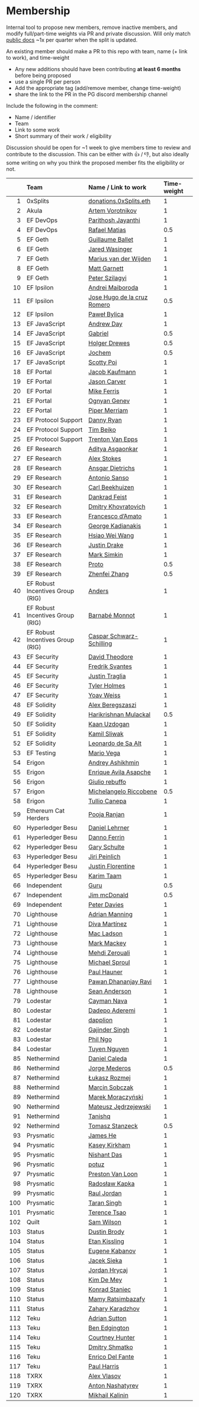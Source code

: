 # Membership

Internal tool to propose new members, remove inactive members, and modify full/part-time weights via PR and private discussion. Will only match [public docs](https://protocol-guild.readthedocs.io/en/latest/9-membership.html) ~1x per quarter when the split is updated.

An existing member should make a PR to this repo with team, name (+ link to work), and time-weight

- Any new additions should have been contributing **at least 6 months** before being proposed
- use a single PR per person
- Add the appropriate tag (add/remove member, change time-weight) 
- share the link to the PR in the PG discord membership channel

Include the following in the comment:

- Name / identifier
- Team
- Link to some work
- Short summary of their work / eligibility

Discussion should be open for ~1 week to give members time to review and contribute to the discussion. This can be either with 👍 / 👎, but also ideally some writing on why you think the proposed member fits the eligibility or not.


| | Team  |                Name / Link to work |  Time-weight |
| ---: | :---        |        :--- |        :--- |
| 	1	| 0xSplits | [donations.0xSplits.eth](https://github.com/0xSplits/) | 1 |
| 	2	| Akula | [Artem Vorotnikov](https://github.com/vorot93/) | 1 |
| 	3	| EF DevOps | [Parithosh Jayanthi](https://github.com/parithosh/) | 1 |
| 	4	| EF DevOps | [Rafael Matias](https://github.com/skylenet/) | 0.5 |
| 	5	| EF Geth | [Guillaume Ballet](https://github.com/gballet/) | 1 |
| 	6	| EF Geth | [Jared Wasinger](https://github.com/jwasinger/) | 1 |
| 	7	| EF Geth | [Marius van der Wijden](https://github.com/MariusVanDerWijden/) | 1 |
| 	8	| EF Geth | [Matt Garnett](https://github.com/lightclient/) | 1 |
| 	9	| EF Geth | [Peter Szilagyi](https://github.com/karalabe/) | 1 |
| 	10	| EF Ipsilon | [Andrei Maiboroda](https://github.com/gumb0/) | 1 |
| 	11	| EF Ipsilon | [Jose Hugo de la cruz Romero](https://github.com/hugo-dc/) | 0.5 |
| 	12	| EF Ipsilon | [Paweł Bylica](https://github.com/chfast/) | 1 |
| 	13	| EF JavaScript | [Andrew Day](https://github.com/acolytec3/) | 1 |
| 	14	| EF JavaScript | [Gabriel](https://github.com/gabrocheleau/) | 0.5 |
| 	15	| EF JavaScript | [Holger Drewes](https://github.com/holgerd77/) | 0.5 |
| 	16	| EF JavaScript | [Jochem](https://github.com/jochem-brouwer/) | 0.5 |
| 	17	| EF JavaScript | [Scotty Poi](https://github.com/ScottyPoi/) | 1 |
| 	18	| EF Portal | [Jacob Kaufmann](https://github.com/jacobkaufmann/) | 1 |
| 	19	| EF Portal | [Jason Carver](https://github.com/carver/) | 1 |
| 	20	| EF Portal | [Mike Ferris](https://github.com/mrferris/) | 1 |
| 	21	| EF Portal | [Ognyan Genev](https://github.com/ogenev/) | 1 |
| 	22	| EF Portal | [Piper Merriam](https://github.com/pipermerriam/) | 1 |
| 	23	| EF Protocol Support | [Danny Ryan](https://github.com/djrtwo/) | 1 |
| 	24	| EF Protocol Support | [Tim Beiko](https://github.com/timbeiko/) | 1 |
| 	25	| EF Protocol Support | [Trenton Van Epps](https://github.com/tvanepps/) | 1 |
| 	26	| EF Research | [Aditya Asgaonkar](https://github.com/adiasg/) | 1 |
| 	27	| EF Research | [Alex Stokes](https://github.com/ralexstokes/) | 1 |
| 	28	| EF Research | [Ansgar Dietrichs](https://github.com/adietrichs/) | 1 |
| 	29	| EF Research | [Antonio Sanso](https://github.com/asanso/) | 1 |
| 	30	| EF Research | [Carl Beekhuizen](https://github.com/CarlBeek/) | 1 |
| 	31	| EF Research | [Dankrad Feist](https://github.com/dankrad/) | 1 |
| 	32	| EF Research | [Dmitry Khovratovich](https://github.com/khovratovich/) | 1 |
| 	33	| EF Research | [Francesco d’Amato](https://github.com/notes.ethereum.org/@fradamt/) | 1 |
| 	34	| EF Research | [George Kadianakis](https://github.com/asn-d6/) | 1 |
| 	35	| EF Research | [Hsiao Wei Wang](https://github.com/hwwhww/) | 1 |
| 	36	| EF Research | [Justin Drake](https://github.com/justindrake/) | 1 |
| 	37	| EF Research | [Mark Simkin](https://github.com/msimkin.github.io/) | 1 |
| 	38	| EF Research | [Proto](https://github.com/protolambda/) | 0.5 |
| 	39	| EF Research | [Zhenfei Zhang](https://github.com/zhenfeizhang/) | 0.5 |
| 	40	| EF Robust Incentives Group (RIG) | [Anders](https://github.com/anderselowsson/) | 1 |
| 	41	| EF Robust Incentives Group (RIG) | [Barnabé Monnot](https://github.com/barnabemonnot/) | 1 |
| 	42	| EF Robust Incentives Group (RIG) | [Caspar Schwarz-Schilling](https://github.com/casparschwa/) | 1 |
| 	43	| EF Security | [David Theodore](https://github.com/infosecual/) | 1 |
| 	44	| EF Security | [Fredrik Svantes](https://github.com/fredriksvantes/) | 1 |
| 	45	| EF Security | [Justin Traglia](https://github.com/jtraglia/) | 1 |
| 	46	| EF Security | [Tyler Holmes](https://github.com/z3n-chada/) | 1 |
| 	47	| EF Security | [Yoav Weiss](https://github.com/yoavw/) | 1 |
| 	48	| EF Solidity | [Alex Beregszaszi](https://github.com/axic/) | 1 |
| 	49	| EF Solidity | [Harikrishnan Mulackal](https://github.com/hrkrshnn/) | 0.5 |
| 	50	| EF Solidity | [Kaan Uzdogan](https://github.com/kuzdogan/) | 1 |
| 	51	| EF Solidity | [Kamil Sliwak](https://github.com/cameel/) | 1 |
| 	52	| EF Solidity | [Leonardo de Sa Alt](https://github.com/leonardoalt/) | 1 |
| 	53	| EF Testing | [Mario Vega](https://github.com/marioevz/) | 1 |
| 	54	| Erigon | [Andrey Ashikhmin](https://github.com/yperbasis/) | 1 |
| 	55	| Erigon | [Enrique Avila Asapche](https://github.com/enriavil1/) | 1 |
| 	56	| Erigon | [Giulio rebuffo](https://github.com/Giulio2002/) | 1 |
| 	57	| Erigon | [Michelangelo Riccobene](https://github.com/mriccobene/) | 0.5 |
| 	58	| Erigon | [Tullio Canepa](https://github.com/canepat/) | 1 |
| 	59	| Ethereum Cat Herders | [Pooja Ranjan](https://github.com/poojaranjan/) | 1 |
| 	60	| Hyperledger Besu | [Daniel Lehrner](https://github.com/daniellehrner/) | 1 |
| 	61	| Hyperledger Besu | [Danno Ferrin](https://github.com/shemnon/) | 1 |
| 	62	| Hyperledger Besu | [Gary Schulte](https://github.com/garyschulte/) | 1 |
| 	63	| Hyperledger Besu | [Jiri Peinlich](https://github.com/gezero/) | 1 |
| 	64	| Hyperledger Besu | [Justin Florentine](https://github.com/jflo/) | 1 |
| 	65	| Hyperledger Besu | [Karim Taam](https://github.com/matkt/) | 1 |
| 	66	| Independent | [Guru](https://github.com/gurukamath/) | 0.5 |
| 	67	| Independent | [Jim mcDonald](https://github.com/mcdee/) | 0.5 |
| 	69	| Independent | [Peter Davies](https://github.com/ultratwo/) | 1 |
| 	70	| Lighthouse | [Adrian Manning](https://github.com/AgeManning/) | 1 |
| 	71	| Lighthouse | [Diva Martínez](https://github.com/divagant-martian/) | 1 |
| 	72	| Lighthouse | [Mac Ladson](https://github.com/macladson/) | 1 |
| 	73	| Lighthouse | [Mark Mackey](https://github.com/ethDreamer/) | 1 |
| 	74	| Lighthouse | [Mehdi Zerouali](https://github.com/zedt3ster/) | 1 |
| 	75	| Lighthouse | [Michael Sproul](https://github.com/michaelsproul/) | 1 |
| 	76	| Lighthouse | [Paul Hauner](https://github.com/paulhauner/) | 1 |
| 	77	| Lighthouse | [Pawan Dhananjay Ravi](https://github.com/pawanjay176/) | 1 |
| 	78	| Lighthouse | [Sean Anderson](https://github.com/realbigsean/) | 1 |
| 	79	| Lodestar | [Cayman Nava](https://github.com/wemeetagain/) | 1 |
| 	80	| Lodestar | [Dadepo Aderemi](https://github.com/dadepo/) | 1 |
| 	81	| Lodestar | [dapplion](https://github.com/dapplion/) | 1 |
| 	82	| Lodestar | [Gajinder Singh](https://github.com/g11tech/) | 1 |
| 	83	| Lodestar | [Phil Ngo](https://github.com/philknows/) | 1 |
| 	84	| Lodestar | [Tuyen Nguyen](https://github.com/tuyennhv/) | 1 |
| 	85	| Nethermind | [Daniel Caleda](https://github.com/dceleda/) | 1 |
| 	86	| Nethermind | [Jorge Mederos](https://github.com/jmederosalvarado/) | 0.5 |
| 	87	| Nethermind | [Łukasz Rozmej](https://github.com/LukaszRozmej/) | 1 |
| 	88	| Nethermind | [Marcin Sobczak](https://github.com/marcindsobczak/) | 1 |
| 	89	| Nethermind | [Marek Moraczyński](https://github.com/MarekM25/) | 1 |
| 	90	| Nethermind | [Mateusz Jędrzejewski](https://github.com/matilote/) | 1 |
| 	91	| Nethermind | [Tanishq](https://github.com/tanishqjasoria/) | 1 |
| 	92	| Nethermind | [Tomasz Stanzeck](https://github.com/tkstanczak/) | 0.5 |
| 	93	| Prysmatic | [James He](https://github.com/james-prysm/) | 1 |
| 	94	| Prysmatic | [Kasey Kirkham](https://github.com/kasey/) | 1 |
| 	95	| Prysmatic | [Nishant Das](https://github.com/nisdas/) | 1 |
| 	96	| Prysmatic | [potuz](https://github.com/potuz/) | 1 |
| 	97	| Prysmatic | [Preston Van Loon](https://github.com/prestonvanloon/) | 1 |
| 	98	| Prysmatic | [Radosław Kapka](https://github.com/rkapka/) | 1 |
| 	99	| Prysmatic | [Raul Jordan](https://github.com/rauljordan/) | 1 |
| 	100	| Prysmatic | [Taran Singh](https://github.com/Taranpreet26311/) | 1 |
| 	101	| Prysmatic | [Terence Tsao](https://github.com/terencechain/) | 1 |
| 	102	| Quilt | [Sam Wilson](https://github.com/SamWilsn/) | 1 |
| 	103	| Status | [Dustin Brody](https://github.com/tersec/) | 1 |
| 	104	| Status | [Etan Kissling](https://github.com/etan-status/) | 1 |
| 	105	| Status | [Eugene Kabanov](https://github.com/cheatfate/) | 1 |
| 	106	| Status | [Jacek Sieka](https://github.com/arnetheduck/) | 1 |
| 	107	| Status | [Jordan Hrycaj](https://github.com/mjfh/) | 1 |
| 	108	| Status | [Kim De Mey](https://github.com/kdeme/) | 1 |
| 	109	| Status | [Konrad Staniec](https://github.com/KonradStaniec/) | 1 |
| 	110	| Status | [Mamy Ratsimbazafy](https://github.com/mratsim/) | 1 |
| 	111	| Status | [Zahary Karadzhov](https://github.com/zah/) | 1 |
| 	112	| Teku | [Adrian Sutton](https://github.com/ajsutton/) | 1 |
| 	113	| Teku | [Ben Edgington](https://github.com/benjaminion/) | 1 |
| 	114	| Teku | [Courtney Hunter](https://github.com/courtneyeh/) | 1 |
| 	115	| Teku | [Dmitry Shmatko](https://github.com/zilm13/) | 1 |
| 	116	| Teku | [Enrico Del Fante](https://github.com/tbenr/) | 1 |
| 	117	| Teku | [Paul Harris](https://github.com/rolfyone/) | 1 |
| 	118	| TXRX | [Alex Vlasov](https://github.com/ericsson49/) | 1 |
| 	119	| TXRX | [Anton Nashatyrev](https://github.com/Nashatyrev/) | 1 |
| 	120	| TXRX | [Mikhail Kalinin](https://github.com/mkalinin/) | 1 |
